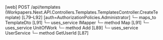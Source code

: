 [web] POST /api/templates  (Workpapers.Next.API.Controllers.Templates.TemplatesController.CreateTemplate)  [L79–L92] [auth=AuthorizationPolicies.Administrator]
  └─ maps_to TemplateDto [L91]
  └─ uses_service IMapper
    └─ method Map [L91]
  └─ uses_service UnitOfWork
    └─ method Add [L89]
  └─ uses_service UserService
    └─ method GetUserId [L87]

